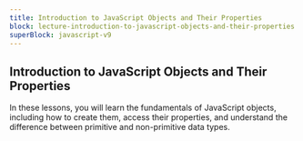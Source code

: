 ```yaml
---
title: Introduction to JavaScript Objects and Their Properties
block: lecture-introduction-to-javascript-objects-and-their-properties
superBlock: javascript-v9
---
```


## Introduction to JavaScript Objects and Their Properties

In these lessons, you will learn the fundamentals of JavaScript objects, including how to create them, access their properties, and understand the difference between primitive and non-primitive data types.
